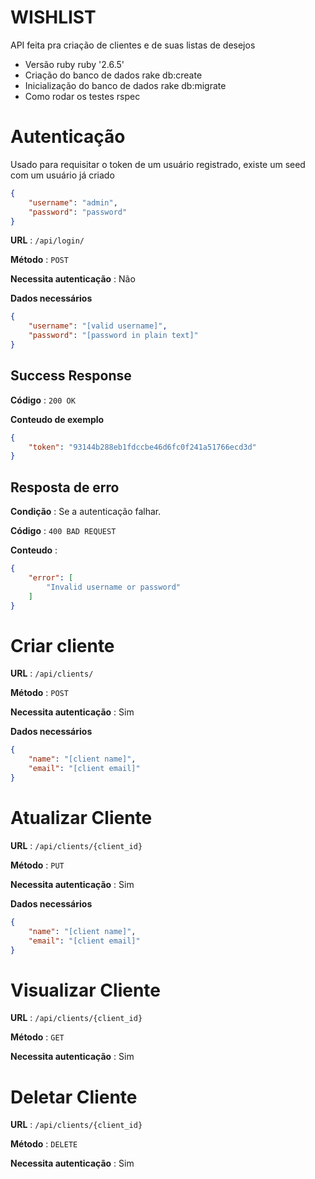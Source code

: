 # WISHLIST
API feita pra criação de clientes e de suas listas de desejos

* Versão ruby
    ruby '2.6.5'
* Criação do banco de dados
    rake db:create
* Inicialização do banco de dados
    rake db:migrate
* Como rodar os testes
    rspec


# Autenticação

Usado para requisitar o token de um usuário registrado, existe um seed com um usuário já criado 

```json
{
    "username": "admin",
    "password": "password"
}
```

**URL** : `/api/login/`

**Método** : `POST`

**Necessita autenticação** : Não

**Dados necessários**

```json
{
    "username": "[valid username]",
    "password": "[password in plain text]"
}
```

## Success Response

**Código** : `200 OK`

**Conteudo de exemplo**

```json
{
    "token": "93144b288eb1fdccbe46d6fc0f241a51766ecd3d"
}
```

## Resposta de erro

**Condição** : Se a autenticação falhar.

**Código** : `400 BAD REQUEST`

**Conteudo** :

```json
{
    "error": [
        "Invalid username or password"
    ]
}
```


# Criar cliente

**URL** : `/api/clients/`

**Método** : `POST`

**Necessita autenticação** : Sim

**Dados necessários**

```json
{
    "name": "[client name]",
    "email": "[client email]"
}
```

# Atualizar Cliente

**URL** : `/api/clients/{client_id}`

**Método** : `PUT`

**Necessita autenticação** : Sim

**Dados necessários**

```json
{
    "name": "[client name]",
    "email": "[client email]"
}
```

# Visualizar Cliente

**URL** : `/api/clients/{client_id}`

**Método** : `GET`

**Necessita autenticação** : Sim

# Deletar Cliente

**URL** : `/api/clients/{client_id}`

**Método** : `DELETE`

**Necessita autenticação** : Sim
